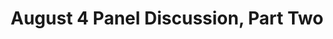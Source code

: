 ---
layout: manifest
title: August 4 Panel Discussion, Part Two
manifest_name: august-4-panel-discussion

---